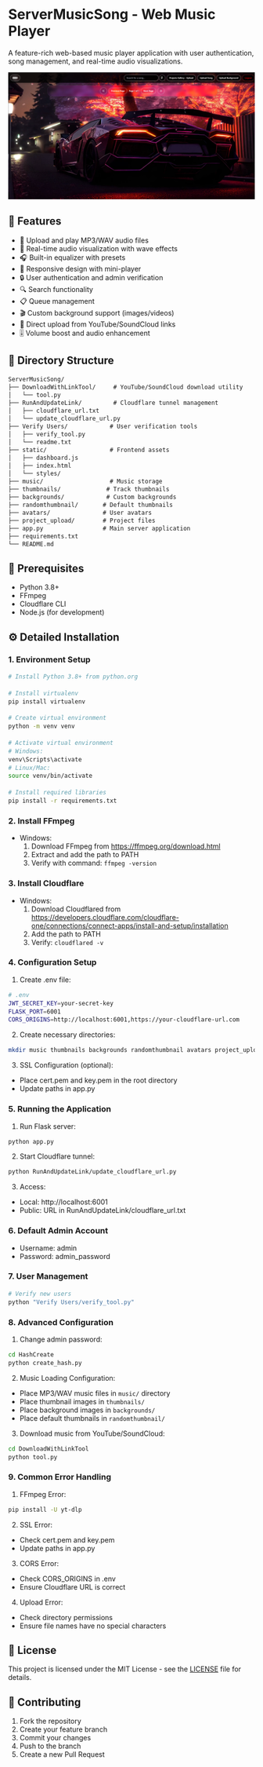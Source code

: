 # ServerMusicSong - Web Music Player 

A feature-rich web-based music player application with user authentication, song management, and real-time audio visualizations.

![ServerMusicSong Screenshot](docs/screenshot.png) <!-- You'll need to add this -->

## 🌟 Features

- 🎵 Upload and play MP3/WAV audio files
- 🎨 Real-time audio visualization with wave effects
- 🎧 Built-in equalizer with presets
- 📱 Responsive design with mini-player
- 🔒 User authentication and admin verification
- 🔍 Search functionality
- 📋 Queue management
- 🎬 Custom background support (images/videos)
- 🔗 Direct upload from YouTube/SoundCloud links
- 🎚️ Volume boost and audio enhancement
 
## 📁 Directory Structure

```
ServerMusicSong/
├── DownloadWithLinkTool/     # YouTube/SoundCloud download utility
│   └── tool.py
├── RunAndUpdateLink/         # Cloudflare tunnel management
│   ├── cloudflare_url.txt
│   └── update_cloudflare_url.py
├── Verify Users/            # User verification tools
│   ├── verify_tool.py
│   └── readme.txt
├── static/                  # Frontend assets
│   ├── dashboard.js
│   ├── index.html
│   └── styles/
├── music/                   # Music storage
├── thumbnails/             # Track thumbnails
├── backgrounds/            # Custom backgrounds
├── randomthumbnail/       # Default thumbnails
├── avatars/               # User avatars
├── project_upload/        # Project files
├── app.py                 # Main server application
├── requirements.txt
└── README.md
```

## 🚀 Prerequisites

- Python 3.8+
- FFmpeg
- Cloudflare CLI
- Node.js (for development)

## ⚙️ Detailed Installation

### 1. Environment Setup
```bash
# Install Python 3.8+ from python.org

# Install virtualenv
pip install virtualenv

# Create virtual environment
python -m venv venv

# Activate virtual environment
# Windows:
venv\Scripts\activate
# Linux/Mac:
source venv/bin/activate

# Install required libraries
pip install -r requirements.txt
```

### 2. Install FFmpeg
- Windows: 
  1. Download FFmpeg from https://ffmpeg.org/download.html
  2. Extract and add the path to PATH
  3. Verify with command: `ffmpeg -version`

### 3. Install Cloudflare
- Windows:
  1. Download Cloudflared from https://developers.cloudflare.com/cloudflare-one/connections/connect-apps/install-and-setup/installation
  2. Add the path to PATH
  3. Verify: `cloudflared -v`

### 4. Configuration Setup

1. Create .env file:
```bash
# .env
JWT_SECRET_KEY=your-secret-key
FLASK_PORT=6001
CORS_ORIGINS=http://localhost:6001,https://your-cloudflare-url.com
```

2. Create necessary directories:
```bash
mkdir music thumbnails backgrounds randomthumbnail avatars project_upload
```

3. SSL Configuration (optional):
- Place cert.pem and key.pem in the root directory
- Update paths in app.py

### 5. Running the Application

1. Run Flask server:
```bash
python app.py
```

2. Start Cloudflare tunnel:
```bash
python RunAndUpdateLink/update_cloudflare_url.py
```

3. Access:
- Local: http://localhost:6001
- Public: URL in RunAndUpdateLink/cloudflare_url.txt

### 6. Default Admin Account
- Username: admin
- Password: admin_password

### 7. User Management
```bash
# Verify new users
python "Verify Users/verify_tool.py"
```

### 8. Advanced Configuration

1. Change admin password:
```bash
cd HashCreate
python create_hash.py
```

2. Music Loading Configuration:
- Place MP3/WAV music files in `music/` directory
- Place thumbnail images in `thumbnails/`
- Place background images in `backgrounds/`
- Place default thumbnails in `randomthumbnail/`

3. Download music from YouTube/SoundCloud:
```bash
cd DownloadWithLinkTool
python tool.py
```

### 9. Common Error Handling

1. FFmpeg Error:
```bash
pip install -U yt-dlp
```

2. SSL Error:
- Check cert.pem and key.pem
- Update paths in app.py

3. CORS Error:
- Check CORS_ORIGINS in .env
- Ensure Cloudflare URL is correct

4. Upload Error:
- Check directory permissions
- Ensure file names have no special characters

## 📝 License

This project is licensed under the MIT License - see the [LICENSE](LICENSE) file for details.

## 🤝 Contributing

1. Fork the repository
2. Create your feature branch
3. Commit your changes
4. Push to the branch
5. Create a new Pull Request
